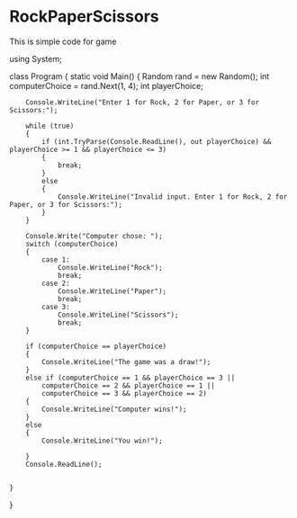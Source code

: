 # RockPaperScissors
This is simple code  for game


using System;

class Program
{
    static void Main()
    {
        Random rand = new Random();
        int computerChoice = rand.Next(1, 4);
        int playerChoice;

        Console.WriteLine("Enter 1 for Rock, 2 for Paper, or 3 for Scissors:");

        while (true)
        {
            if (int.TryParse(Console.ReadLine(), out playerChoice) && playerChoice >= 1 && playerChoice <= 3)
            {
                break;
            }
            else
            {
                Console.WriteLine("Invalid input. Enter 1 for Rock, 2 for Paper, or 3 for Scissors:");
            }
        }   

        Console.Write("Computer chose: ");
        switch (computerChoice)
        {
            case 1:
                Console.WriteLine("Rock");
                break;
            case 2:
                Console.WriteLine("Paper");
                break;
            case 3:
                Console.WriteLine("Scissors");
                break;
        }

        if (computerChoice == playerChoice)
        {
            Console.WriteLine("The game was a draw!");
        }
        else if (computerChoice == 1 && playerChoice == 3 ||
            computerChoice == 2 && playerChoice == 1 ||
            computerChoice == 3 && playerChoice == 2)
        {
            Console.WriteLine("Computer wins!");
        }
        else
        {
            Console.WriteLine("You win!");
           
        }
        Console.ReadLine();
        
        
    }
}
